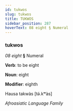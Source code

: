 ```yaml
---
id: tukwos
slug: tukwos
title: TUKWOS
sidebar_position: 287
hoverText: 08 eight § Numeral
---
```


### tukwos

*08 eight* **§** Numeral

**Verb**: to be eight

**Noun**: eight

**Modifier**: eighth

Hausa takwàs [tə́.kʷàs]

*Afroasiatic Language Family*